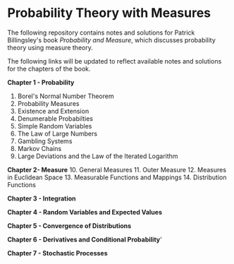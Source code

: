 # Probability Theory with Measures
The following repository contains notes and solutions for Patrick Billingsley's book _Probability and Measure_, which discusses probability theory using measure theory.

The following links will be updated to reflect available notes and solutions for the chapters of the book.


**Chapter 1 - Probability**
1. Borel's Normal Number Theorem
2. Probability Measures
3. Existence and Extension
4. Denumerable Probabilties
5. Simple Random Variables
6. The Law of Large Numbers
7. Gambling Systems
8. Markov Chains
9. Large Deviations and the Law of the Iterated Logarithm 


**Chapter 2- Measure**
10. General Measures
11. Outer Measure
12. Measures in Euclidean Space
13. Measurable Functions and Mappings
14. Distribution Functions


**Chapter 3 - Integration**


**Chapter 4 - Random Variables and Expected Values**

**Chapter 5 - Convergence of Distributions**

**Chapter 6 - Derivatives and Conditional Probability**'

**Chapter 7 - Stochastic Processes**

